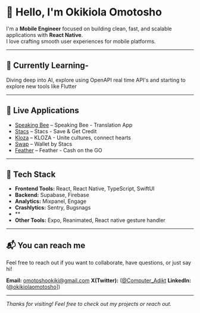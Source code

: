 # 👋 Hello, I'm Okikiola Omotosho

I'm a **Mobile Engineer** focused on building clean, fast, and scalable applications with **React Native**.  
I love crafting smooth user experiences for mobile platforms.

---



## 🚧 Currently Learning- 

Diving deep into AI, explore using OpenAPI real time API's and starting to explore new tools like Flutter

---

## 📱 Live Applications

- [Speaking Bee](https://apps.apple.com/us/app/speaking-bee-translation-app/id6504189049) – Speaking Bee - Translation App
- [Stacs](https://apps.apple.com/ng/app/stacs-save-get-credit/id6450111151) – Stacs - Save & Get Credit
- [Kloza](https://apps.apple.com/ng/app/kloza/id6479576483) – KLOZA - Unite cultures, connect hearts
- [Swap](https://apps.apple.com/us/app/wallet-by-stacs/id6504357184) – Wallet by Stacs
- [Feather](https://apps.apple.com/ng/app/feather-cash-on-the-go/id6447082427) – Feather - Cash on the GO


---


## 🧰 Tech Stack

- **Frontend Tools:** React, React Native, TypeScript, SwiftUI
- **Backend:** Supabase, Firebase
- **Analytics:** Mixpanel, Engage
- **Crashlytics:** Sentry, Bugsnags
- **
- **Other Tools:** Expo, Reanimated, React native gesture handler

---

## 📬 You can reach me

Feel free to reach out if you want to collaborate, have questions, or just say hi!

**Email:** omotoshookiki@gmail.com
**X(Twitter):** ([@Computer_Adikt]([https://x.com/Computer_Adikt])
**LinkedIn:** ([@okikiolaomotosho]([https://www.linkedin.com/in/okikiolaomotosho/)])

---

*Thanks for visiting! Feel free to check out my projects or reach out.*
